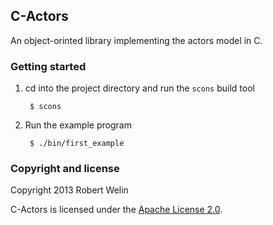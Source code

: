 ## C-Actors

An object-orinted library implementing the actors model in C.

### Getting started

1. cd into the project directory and run the `scons` build tool

        $ scons

2. Run the example program

        $ ./bin/first_example

### Copyright and license

Copyright 2013 Robert Welin

C-Actors is licensed under the [Apache License 2.0](https://www.apache.org/licenses/LICENSE-2.0).
